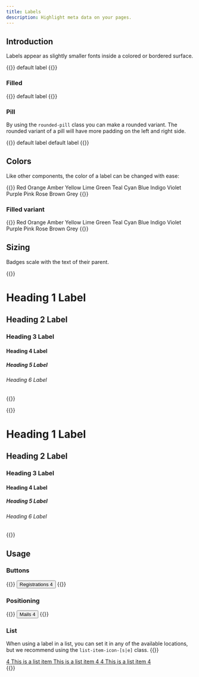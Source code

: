 ```yaml
---
title: Labels
description: Highlight meta data on your pages.
---
```


## Introduction
Labels appear as slightly smaller fonts inside a colored or bordered surface.

{{<example>}}
<span class="label">default label</span>
{{</example>}}

### Filled
{{<example>}}
<span class="label label-filled">default label</span>
{{</example>}}

### Pill
By using the `rounded-pill` class you can make a rounded variant. The rounded variant of a pill will have more padding on the left and right side.

{{<example>}}
<span class="label rounded-pill">default label</span>
<span class="label label-filled rounded-pill">default label</span>
{{</example>}}

## Colors
Like other components, the color of a label can be changed with ease:

{{<example>}}
<span class="label red">Red</span>
<span class="label orange">Orange</span>
<span class="label amber">Amber</span>
<span class="label yellow">Yellow</span>
<span class="label lime">Lime</span>
<span class="label green">Green</span>
<span class="label teal">Teal</span>
<span class="label cyan">Cyan</span>
<span class="label blue">Blue</span>
<span class="label indigo">Indigo</span>
<span class="label violet">Violet</span>
<span class="label purple">Purple</span>
<span class="label pink">Pink</span>
<span class="label rose">Rose</span>
<span class="label brown">Brown</span>
<span class="label grey">Grey</span>
{{</example>}}

### Filled variant
{{<example>}}
<span class="label label-filled red">Red</span>
<span class="label label-filled orange">Orange</span>
<span class="label label-filled amber">Amber</span>
<span class="label label-filled yellow">Yellow</span>
<span class="label label-filled lime">Lime</span>
<span class="label label-filled green">Green</span>
<span class="label label-filled teal">Teal</span>
<span class="label label-filled cyan">Cyan</span>
<span class="label label-filled blue">Blue</span>
<span class="label label-filled indigo">Indigo</span>
<span class="label label-filled violet">Violet</span>
<span class="label label-filled purple">Purple</span>
<span class="label label-filled pink">Pink</span>
<span class="label label-filled rose">Rose</span>
<span class="label label-filled brown">Brown</span>
<span class="label label-filled grey">Grey</span>
{{</example>}}

## Sizing
Badges scale with the text of their parent.

{{<example>}}
<h1>Heading 1 <span class="label rose">Label</span></h1>
<h2>Heading 2 <span class="label red">Label</span></h2>
<h3>Heading 3 <span class="label orange">Label</span></h3>
<h4>Heading 4 <span class="label amber">Label</span></h4>
<h5>Heading 5 <span class="label yellow">Label</span></h5>
<h6>Heading 6 <span class="label brown">Label</span></h6>
{{</example>}}

{{<example>}}
<h1>Heading 1 <span class="label purple rounded-pill">Label</span></h1>
<h2>Heading 2 <span class="label violet rounded-pill">Label</span></h2>
<h3>Heading 3 <span class="label indigo rounded-pill">Label</span></h3>
<h4>Heading 4 <span class="label blue rounded-pill">Label</span></h4>
<h5>Heading 5 <span class="label cyan rounded-pill">Label</span></h5>
<h6>Heading 6 <span class="label teal rounded-pill">Label</span></h6>
{{</example>}}

## Usage
### Buttons
{{<example>}}
<button type="button" class="btn btn-primary">
  Registrations <span class="label label-filled red">4</span>
</button>
{{</example>}}

### Positioning
{{<example>}}
<button type="button" class="btn btn-primary position-relative">
  Mails
  <span class="position-absolute top-0 start-100 translate-center label label-filled red rounded-pill">
    4
  </span>
</button>
{{</example>}}

### List
When using a label in a list, you can set it in any of the available locations, but we recommend using the `list-item-icon-[s|e]` class.
{{<example>}}
<div class="list list-dividers-full border">
  <a href="#" class="list-item list-item-action">
    <span class="list-item-icon-s">
      <span class="label label-filled blue">4</span>
    </span>
    <span class="list-item-label">This is a list item</span>
  </a>
  <a href="#" class="list-item list-item-action">
    <span class="list-item-label">This is a list item</span>
    <span class="list-item-icon-e">
      <span class="label blue">4</span>
    </span>
  </a>
  <a href="#" class="list-item list-item-action">
    <span class="list-item-icon-s">
      <span class="label blue">4</span>
    </span>
    <span class="list-item-label">This is a list item</span>
    <span class="list-item-icon-e">
      <span class="label label-filled blue">4</span>
    </span>
  </a>
</div>
{{</example>}}
